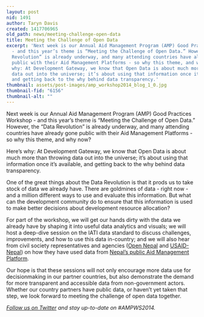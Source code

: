 ```yaml
---
layout: post
nid: 1491
author: Taryn Davis
created: 1417706965
old_path: news/meeting-challenge-open-data
title: Meeting the Challenge of Open Data
excerpt: 'Next week is our Annual Aid Management Program (AMP) Good Practices Workshop
  - and this year’s theme is “Meeting the Challenge of Open Data.” However, the “Data
  Revolution” is already underway, and many attending countries have already gone
  public with their Aid Management Platforms - so why this theme, and why now?Here’s
  why: At Development Gateway, we know that Open Data is about much more than throwing
  data out into the universe; it’s about using that information once it’s available,
  and getting back to the why behind data transparency.'
thumbnail: assets/post-images/amp_workshop2014_blog_1_0.jpg
thumbnail-fid: "6156"
thumbnail-alt: ""
---
```


Next week is our Annual Aid Management Program (AMP) Good Practices Workshop - and this year’s theme is “Meeting the Challenge of Open Data.” However, the “Data Revolution” is already underway, and many attending countries have already gone public with their Aid Management Platforms - so why this theme, and why now?

Here’s why: At Development Gateway, we know that Open Data is about much more than throwing data out into the universe; it’s about using that information once it’s available, and getting back to the why behind data transparency.

One of the great things about the Data Revolution is that it prods us to take stock of data we already have. There are goldmines of data - right now - and a million different ways to use and evaluate this information. But what can the development community do to ensure that this information is used to make better decisions about development resource allocation?

For part of the workshop, we will get our hands dirty with the data we already have by shaping it into useful data analytics and visuals; we will host a deep-dive session on the IATI data standard to discuss challenges, improvements, and how to use this data in-country; and we will also hear from civil society representatives and agencies ([Open Nepal](http://opennepal.net/) and [USAID-Nepal](http://www.usaid.gov/nepal)) on how they have used data from [Nepal’s public Aid Management Platform](http://portal.mof.gov.np/).

Our hope is that these sessions will not only encourage more data use for decisionmaking in our partner countries, but also demonstrate the demand for more transparent and accessible data from non-government actors. Whether our country partners have public data, or haven’t yet taken that step, we look forward to meeting the challenge of open data together.


*[Follow us on Twitter](https://twitter.com/DGateway) and stay up-to-date on #AMPWS2014.*
